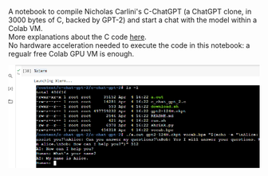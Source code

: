 A notebook to compile Nicholas Carlini's C-ChatGPT (a ChatGPT clone, in 3000 bytes of C, backed by GPT-2) and start a chat with the model within a Colab VM.  
More explanations about the C code [here](https://nicholas.carlini.com/writing/2023/chat-gpt-2-in-c.html).  
No hardware acceleration needed to execute the code in this notebook: a regualr free Colab GPU VM is enough.  
  
![Generated](C-ChatGPT-Colab-Example.PNG) 